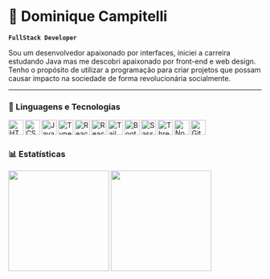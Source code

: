 # :paw_prints: Dominique Campitelli

**`FullStack Developer`**

Sou um desenvolvedor apaixonado por interfaces, iniciei a carreira estudando Java mas me descobri apaixonado por front-end e web design. Tenho o propósito de utilizar a programação para criar projetos que possam causar impacto na sociedade de forma revolucionária socialmente.

---

### :handbag: Linguagens e Tecnologias

<img 
    align="left" 
    alt="HTML"
    title="HTML" 
    width="30px" 
    src="https://cdn.jsdelivr.net/gh/devicons/devicon@latest/icons/html5/html5-original.svg" 
/>
<img 
    align="left" 
    alt="CSS" 
    title="CSS"
    width="30px" 
    src="https://cdn.jsdelivr.net/gh/devicons/devicon@latest/icons/css3/css3-original.svg" 
/>
<img 
    align="left" 
    alt="JavaScript" 
    title="JavaScript"
    width="30px" 
    src="https://cdn.jsdelivr.net/gh/devicons/devicon@latest/icons/javascript/javascript-original.svg" 
/>
<img 
    align="left" 
    alt="TypeScript"
    title="TypeScript" 
    width="30px" 
    src="https://cdn.jsdelivr.net/gh/devicons/devicon@latest/icons/typescript/typescript-original.svg" 
/>
<img 
    align="left" 
    alt="React"
    title="React" 
    width="30px" 
    src="https://cdn.jsdelivr.net/gh/devicons/devicon@latest/icons/react/react-original.svg" 
/>
<img 
    align="left" 
    alt="React Native" 
    title="React Native"
    width="30px" 
    src="https://cdn.jsdelivr.net/gh/devicons/devicon@latest/icons/react/react-original.svg" 
/>
<img 
    align="left" 
    alt="Tailwind" 
    title="Tailwind"
    width="30px" 
    src="https://cdn.jsdelivr.net/gh/devicons/devicon@latest/icons/tailwindcss/tailwindcss-original.svg" 
/>
<img 
    align="left" 
    alt="Bootstrap"
    title="Bootstrap" 
    width="30px" 
    src="https://cdn.jsdelivr.net/gh/devicons/devicon@latest/icons/bootstrap/bootstrap-original.svg" 
/>
<img 
    align="left" 
    alt="Sass"
    title="Sass" 
    width="30px" 
    src="https://cdn.jsdelivr.net/gh/devicons/devicon@latest/icons/sass/sass-original.svg" 
/>
<img 
    align="left" 
    alt="Three.js" 
    title="Three.js"
    width="30px" 
    src="https://cdn.jsdelivr.net/gh/devicons/devicon@latest/icons/threejs/threejs-original.svg" 
/>
<img 
    align="left" 
    alt="Node.js" 
    title="Node.js"
    width="30px" 
    src="https://cdn.jsdelivr.net/gh/devicons/devicon@latest/icons/nodejs/nodejs-original.svg" 
/>
<img 
    align="left" 
    alt="Git" 
    title="Git"
    width="30px" 
    src="https://cdn.jsdelivr.net/gh/devicons/devicon@latest/icons/git/git-original.svg" 
/>

<br/>
<br/>

### 📊 Estatísticas

<div align="left">
  <img 
    height="200" 
    src="https://github-readme-stats.vercel.app/api?username=dominiquecampitelli&show_icons=true&theme=onedark&include_all_commits=true&locale=pt-br" 
  />
  <img 
    height="200" 
    src="https://github-readme-stats.vercel.app/api/top-langs/?username=dominiquecampitelli&theme=onedark&layout=compact&custom_title=Tecnologias&langs_count=9" 
  />
</div>
